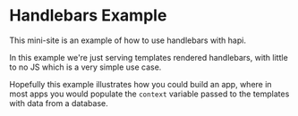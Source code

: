 # Handlebars Example

This mini-site is an example of how to use handlebars with hapi.

In this example we're just serving templates rendered handlebars, with little to no JS which is a very simple use case.

Hopefully this example illustrates how you could build an app, where in most apps you would populate the 
`context` variable passed to the templates with data from a database.